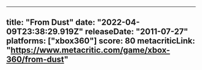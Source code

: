 
---
title: "From Dust"
date: "2022-04-09T23:38:29.919Z"
releaseDate: "2011-07-27"
platforms: ["xbox360"]
score: 80
metacriticLink: "https://www.metacritic.com/game/xbox-360/from-dust"
---
